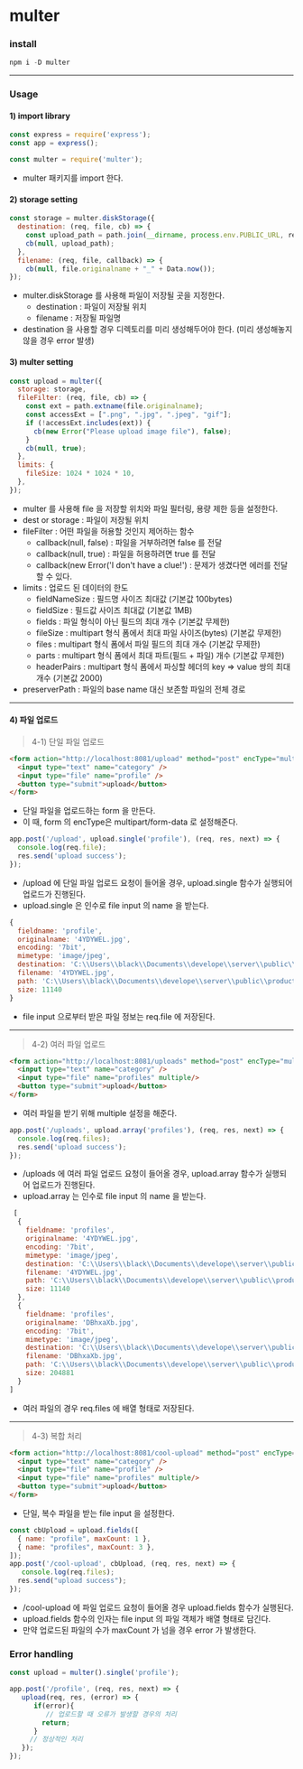 # multer

### install
``` javascript
npm i -D multer
```
---

### Usage
#### 1) import library
``` javascript
const express = require('express');
const app = express();

const multer = require('multer');
```
+ multer 패키지를 import 한다.


#### 2) storage setting
``` javascript
const storage = multer.diskStorage({
  destination: (req, file, cb) => {
    const upload_path = path.join(__dirname, process.env.PUBLIC_URL, req.body.category);
    cb(null, upload_path);
  },
  filename: (req, file, callback) => {
    cb(null, file.originalname + "_" + Data.now());
});
```
+ multer.diskStorage 를 사용해 파일이 저장될 곳을 지정한다.
  + destination : 파일이 저장될 위치
  + filename : 저장될 파일명
+ destination 을 사용할 경우 디렉토리를 미리 생성해두어야 한다. (미리 생성해놓지 않을 경우 error 발생)


#### 3) multer setting
``` javascript
const upload = multer({
  storage: storage,
  fileFilter: (req, file, cb) => {
    const ext = path.extname(file.originalname);
    const accessExt = [".png", ".jpg", ".jpeg", "gif"];
    if (!accessExt.includes(ext)) {
      cb(new Error("Please upload image file"), false);
    }
    cb(null, true);
  },
  limits: {
    fileSize: 1024 * 1024 * 10,
  },
});
```
+ multer 를 사용해 file 을 저장할 위치와 파일 필터링, 용량 제한 등을 설정한다.
+ dest or storage : 파일이 저장될 위치
+ fileFilter : 어떤 파일을 허용할 것인지 제어하는 함수
  + callback(null, false) : 파일을 거부하려면 false 를 전달
  + callback(null, true) : 파일을 허용하려면 true 를 전달
  + callback(new Error('I don\'t have a clue!') : 문제가 생겼다면 에러를 전달할 수 있다.
+ limits : 업로드 된 데이터의 한도
  + fieldNameSize : 필드명 사이즈 최대값 (기본값 100bytes)
  + fieldSize : 필드값 사이즈 최대값 (기본값 1MB)
  + fields : 파일 형식이 아닌 필드의 최대 개수 (기본값 무제한)
  + fileSize : multipart 형식 폼에서 최대 파일 사이즈(bytes) (기본값 무제한)
  + files : multipart 형식 폼에서 파일 필드의 최대 개수 (기본값 무제한)
  + parts : multipart 형식 폼에서 최대 파트(필드 + 파일) 개수 (기본값 무제한)
  + headerPairs : multipart 형식 폼에서 파싱할 헤더의 key => value 쌍의 최대 개수 (기본값 2000)
+ preserverPath : 파일의 base name 대신 보존할 파일의 전체 경로


---
#### 4) 파일 업로드
> 4-1) 단일 파일 업로드
``` html
<form action="http://localhost:8081/upload" method="post" encType="multipart/form-data">
  <input type="text" name="category" />
  <input type="file" name="profile" />
  <button type="submit">upload</button>
</form>
```
+ 단일 파일을 업로드하는 form 을 만든다.
+ 이 때, form 의 encType은 multipart/form-data 로 설정해준다.


``` javascript
app.post('/upload', upload.single('profile'), (req, res, next) => {
  console.log(req.file);
  res.send('upload success');
});
```
+ /upload 에 단일 파일 업로드 요청이 들어올 경우, upload.single 함수가 실행되어 업로드가 진행된다.
+ upload.single 은 인수로 file input 의 name 을 받는다.
``` javascript
{
  fieldname: 'profile',
  originalname: '4YDYWEL.jpg',
  encoding: '7bit',
  mimetype: 'image/jpeg',
  destination: 'C:\\Users\\black\\Documents\\develope\\server\\public\\products',      
  filename: '4YDYWEL.jpg',
  path: 'C:\\Users\\black\\Documents\\develope\\server\\public\\products\\4YDYWEL.jpg',
  size: 11140
} 
```
+ file input 으로부터 받은 파일 정보는 req.file 에 저장된다.


---
> 4-2) 여러 파일 업로드
``` html
<form action="http://localhost:8081/uploads" method="post" encType="multipart/form-data">
  <input type="text" name="category" />
  <input type="file" name="profiles" multiple/>
  <button type="submit">upload</button>
</form>
```
+ 여러 파일을 받기 위해 multiple 설정을 해준다.
``` javascript
app.post('/uploads', upload.array('profiles'), (req, res, next) => {
  console.log(req.files);
  res.send('upload success');
});
```
+ /uploads 에 여러 파일 업로드 요청이 들어올 경우, upload.array 함수가 실행되어 업로드가 진행된다.
+ upload.array 는 인수로 file input 의 name 을 받는다.
``` javascript
 [
  {
    fieldname: 'profiles',
    originalname: '4YDYWEL.jpg',
    encoding: '7bit',
    mimetype: 'image/jpeg',
    destination: 'C:\\Users\\black\\Documents\\develope\\server\\public\\products',
    filename: '4YDYWEL.jpg',
    path: 'C:\\Users\\black\\Documents\\develope\\server\\public\\products\\4YDYWEL.jpg',
    size: 11140
  },
  {
    fieldname: 'profiles',
    originalname: 'DBhxaXb.jpg',
    encoding: '7bit',
    mimetype: 'image/jpeg',
    destination: 'C:\\Users\\black\\Documents\\develope\\server\\public\\products',
    filename: 'DBhxaXb.jpg',
    path: 'C:\\Users\\black\\Documents\\develope\\server\\public\\products\\DBhxaXb.jpg',
    size: 204881
  }
] 
```
+ 여러 파일의 경우 req.files 에 배열 형태로 저장된다.


---
> 4-3) 복합 처리
``` html
<form action="http://localhost:8081/cool-upload" method="post" encType="multipart/form-data">
  <input type="text" name="category" />
  <input type="file" name="profile" />
  <input type="file" name="profiles" multiple/>
  <button type="submit">upload</button>
</form>
```
+ 단일, 복수 파일을 받는 file input 을 설정한다.

``` javascript
const cbUpload = upload.fields([
  { name: "profile", maxCount: 1 },
  { name: "profiles", maxCount: 3 },
]);
app.post('/cool-upload', cbUpload, (req, res, next) => {
   console.log(req.files);
  res.send("upload success");
});
```
+ /cool-upload 에 파일 업로드 요청이 들어올 경우 upload.fields 함수가 실행된다.
+ upload.fields 함수의 인자는 file input 의 파일 객체가 배열 형태로 담긴다.
+ 만약 업로드된 파일의 수가 maxCount 가 넘을 경우 error 가 발생한다.


### Error handling
``` javascript
const upload = multer().single('profile');

app.post('/profile', (req, res, next) => {
   upload(req, res, (error) => {
      if(error){
         // 업로드할 때 오류가 발생할 경우의 처리
        return;
      }
     // 정상적인 처리
   });
});
```
